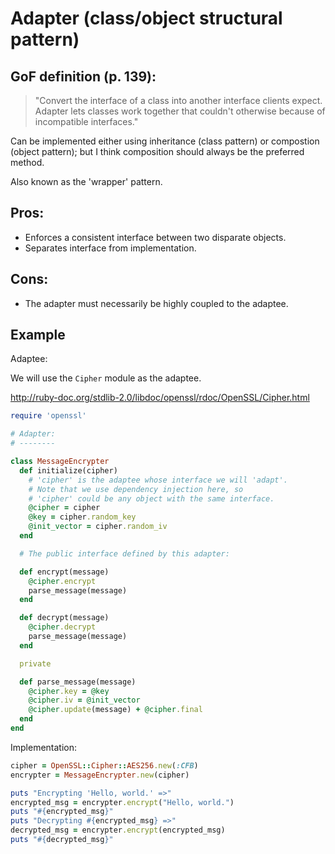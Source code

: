 # Adapter (class/object structural pattern)

## GoF definition (p. 139):

> "Convert the interface of a class into another interface clients expect. Adapter lets classes work together that couldn't otherwise because of incompatible interfaces."

Can be implemented either using inheritance (class pattern) or compostion (object pattern); but I think composition should always be the preferred method.

Also known as the 'wrapper' pattern.

## Pros:
* Enforces a consistent interface between two disparate objects.
* Separates interface from implementation.

## Cons:
* The adapter must necessarily be highly coupled to the adaptee.

## Example

Adaptee:

We will use the `Cipher` module as the adaptee.

http://ruby-doc.org/stdlib-2.0/libdoc/openssl/rdoc/OpenSSL/Cipher.html

```ruby
require 'openssl'

# Adapter:
# --------

class MessageEncrypter
  def initialize(cipher)
    # 'cipher' is the adaptee whose interface we will 'adapt'.
    # Note that we use dependency injection here, so
    # 'cipher' could be any object with the same interface.
    @cipher = cipher
    @key = cipher.random_key
    @init_vector = cipher.random_iv
  end

  # The public interface defined by this adapter:

  def encrypt(message)
    @cipher.encrypt
    parse_message(message)
  end

  def decrypt(message)
    @cipher.decrypt
    parse_message(message)
  end

  private

  def parse_message(message)
    @cipher.key = @key
    @cipher.iv = @init_vector
    @cipher.update(message) + @cipher.final
  end
end
```

Implementation:

```ruby
cipher = OpenSSL::Cipher::AES256.new(:CFB)
encrypter = MessageEncrypter.new(cipher)

puts "Encrypting 'Hello, world.' =>"
encrypted_msg = encrypter.encrypt("Hello, world.")
puts "#{encrypted_msg}"
puts "Decrypting #{encrypted_msg} =>"
decrypted_msg = encrypter.encrypt(encrypted_msg)
puts "#{decrypted_msg}"
```
